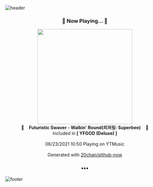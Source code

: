 ![header](https://capsule-render.vercel.app/api?type=wave&height=170&section=header&text=Hi.%20I'm%20SHIFT&fontColor=090707&fontAlignX=45&fontAlignY=65&fontSize=100)

<h3 align="center">🎵 Now Playing... 🎵</h3>
<p align="center">
  <a href="https://music.youtube.com/watch?v=sxQ3N1XuTf8">
    <img width="300" src="https://lh3.googleusercontent.com/y1rk_ZwSkQwI3bpkOfDgNQGKbXCpNVixpFIPRg5YSmoAwLcB_uiKCUPxF0w2y0DiPYoPqh0mOnKUg9mT">
  </a>
  <br>
  🎵&nbsp&nbsp&nbsp <b>Futuristic Swaver - Walkin' Round(피처링: Superbee)</b> &nbsp&nbsp&nbsp🎵
  <br>
  included in <b>[ YFGOD (Deluxe) ]</b>
  
  <br />
  <br />
  06/23/2021 10:50 Playing on YTMusic
  <br />
  <br />
  Generated with <a href="https://github.com/20chan/github-now">20chan/github-now</a>
</p>

<h3 align="center">•••</h3>

![footer](https://capsule-render.vercel.app/api?type=wave&height=150&section=footer)
